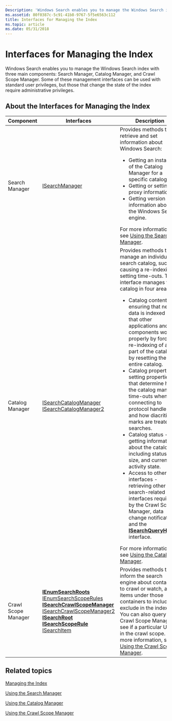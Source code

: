 ```yaml
---
Description: 'Windows Search enables you to manage the Windows Search index with three main components: Search Manager, Catalog Manager, and Crawl Scope Manager.'
ms.assetid: 80f0387c-5c91-41b8-9767-5f5e6563c112
title: Interfaces for Managing the Index
ms.topic: article
ms.date: 05/31/2018
---
```


# Interfaces for Managing the Index

Windows Search enables you to manage the Windows Search index with three main components: Search Manager, Catalog Manager, and Crawl Scope Manager. Some of these management interfaces can be used with standard user privileges, but those that change the state of the index require administrative privileges.

## About the Interfaces for Managing the Index

<table>
<colgroup>
<col style="width: 33%" />
<col style="width: 33%" />
<col style="width: 33%" />
</colgroup>
<thead>
<tr class="header">
<th>Component</th>
<th>Interfaces</th>
<th>Description</th>
</tr>
</thead>
<tbody>
<tr class="odd">
<td>Search Manager</td>
<td><a href="/windows/desktop/api/Searchapi/nn-searchapi-isearchmanager">ISearchManager</a></td>
<td>Provides methods to retrieve and set information about Windows Search:
<ul>
<li>Getting an instance of the Catalog Manager for a specific catalog.</li>
<li>Getting or setting proxy information.</li>
<li>Getting version information about the Windows Search engine.</li>
</ul>
For more information, see <a href="-search-3x-wds-mngidx-searchmanager.md">Using the Search Manager</a>.<br/></td>
</tr>
<tr class="even">
<td>Catalog Manager</td>
<td><a href="/windows/desktop/api/Searchapi/nn-searchapi-isearchcatalogmanager">ISearchCatalogManager</a><br/> <a href="/windows/desktop/api/searchapi/nn-searchapi-isearchcatalogmanager2">ISearchCatalogManager2</a><br/></td>
<td>Provides methods to manage an individual search catalog, such as causing a re-indexing or setting time-outs. This interface manages the catalog in four areas:
<ul>
<li>Catalog contents - ensuring that new data is indexed and that other applications and components work properly by forcing a re-indexing of all or part of the catalog or by resetting the entire catalog.</li>
<li>Catalog properties - setting properties that determine how the catalog manages time-outs when connecting to protocol handlers and how diacritical marks are treated in searches.</li>
<li>Catalog status - getting information about the catalog, including status, size, and current activity state.</li>
<li>Access to other interfaces - retrieving other search-related interfaces required by the Crawl Scope Manager, data change notifications, and the <a href="/windows/desktop/api/Searchapi/nn-searchapi-isearchqueryhelper"><strong>ISearchQueryHelper</strong></a> interface.</li>
</ul>
For more information, see <a href="-search-3x-wds-mngidx-catalog-manager.md">Using the Catalog Manager</a>.<br/></td>
</tr>
<tr class="odd">
<td>Crawl Scope Manager</td>
<td><a href="/windows/desktop/api/Searchapi/nn-searchapi-ienumsearchroots"><strong>IEnumSearchRoots</strong></a><br/> <a href="/windows/desktop/api/searchapi/nn-searchapi-ienumsearchscoperules">IEnumSearchScopeRules</a><br/> <a href="/windows/desktop/api/Searchapi/nn-searchapi-isearchcrawlscopemanager"><strong>ISearchCrawlScopeManager</strong></a><br/> <a href="/windows/desktop/api/searchapi/nn-searchapi-isearchcrawlscopemanager2">ISearchCrawlScopeManager2</a><br/> <a href="/windows/desktop/api/Searchapi/nn-searchapi-isearchroot"><strong>ISearchRoot</strong></a><br/> <a href="/windows/desktop/api/Searchapi/nn-searchapi-isearchscoperule"><strong>ISearchScopeRule</strong></a><br/> <a href="/windows/desktop/search/-search-isearchitem">ISearchItem</a><br/></td>
<td>Provides methods to inform the search engine about containers to crawl or watch, and items under those containers to include or exclude in the index. You can also query the Crawl Scope Manager to see if a particular URL is in the crawl scope. For more information, see <a href="-search-3x-wds-extidx-csm.md">Using the Crawl Scope Manager</a>.<br/></td>
</tr>
</tbody>
</table>

## Related topics

[Managing the Index](-search-3x-wds-mngidx-overview.md)

[Using the Search Manager](-search-3x-wds-mngidx-searchmanager.md)

[Using the Catalog Manager](-search-3x-wds-mngidx-catalog-manager.md)

[Using the Crawl Scope Manager](-search-3x-wds-extidx-csm.md)